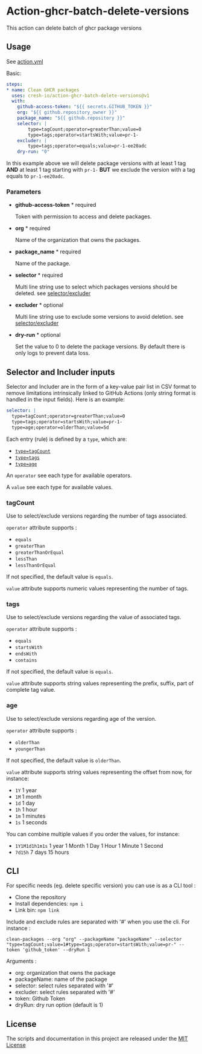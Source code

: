 # Action-ghcr-batch-delete-versions

This action can delete batch of ghcr package versions

## Usage

See [action.yml](action.yml)

Basic:

```yaml
steps:
* name: Clean GHCR packages
  uses: cresh-io/action-ghcr-batch-delete-versions@v1
  with:
    github-access-token: "${{ secrets.GITHUB_TOKEN }}"
    org: "${{ github.repository_owner }}"
    package_name: "${{ github.repository }}"
    selector: |
        type=tagCount;operator=greaterThan;value=0
        type=tags;operator=startsWith;value=pr-1-
    excluder: |
        type=tags;operator=equals;value=pr-1-ee20adc
    dry-run: "0"
```

In this example above we will delete package versions with at least 1 tag **AND** at least 1 tag starting with `pr-1-` **BUT** we exclude the version with a tag equals to `pr-1-ee20adc`.

### Parameters

* **github-access-token** * required

  Token with permission to access and delete packages.

* **org** * required

  Name of the organization that owns the packages.

* **package_name** * required

  Name of the package.

* **selector** * required

  Multi line string use to select which packages versions should be deleted. see [selector/excluder](#selector-includer-inputs)

* **excluder** * optional

  Multi line string use to exclude some versions to avoid deletion. see [selector/excluder](#selector-and-includer-inputs)

* **dry-run** * optional

  Set the value to 0 to delete the package versions. By default there is only logs to prevent data loss.

## Selector and Includer inputs

Selector and Includer are in the form of a key-value pair list in CSV format to remove limitations intrinsically linked to GitHub Actions (only string format is handled in the input fields). Here is an example:

```yaml
selector: |
  type=tagCount;operator=greaterThan;value=0
  type=tags;operator=startsWith;value=pr-1-
  type=age;operator=olderThan;value=5d
```

Each entry (rule) is defined by a `type`, which are:

* [`type=tagCount`](#tagcount)
* [`type=tags`](#tags)
* [`type=age`](#age)

An `operator` see each type for available operators.

A `value` see each type for available values.

### tagCount

Use to select/exclude versions regarding the number of tags associated.

`operator` attribute supports :

* `equals`
* `greaterThan`
* `greaterThanOrEqual`
* `lessThan`
* `lessThanOrEqual`

If not specified, the default value is `equals`.

`value` attribute supports numeric values representing the number of tags.

### tags

Use to select/exclude versions regarding the value of associated tags.

`operator` attribute supports :

* `equals`
* `startsWith`
* `endsWith`
* `contains`

If not specified, the default value is `equals`.

`value` attribute supports string values representing the prefix, suffix, part of complete tag value.

### age

Use to select/exclude versions regarding age of the version.

`operator` attribute supports :

* `olderThan`
* `youngerThan`

If not specified, the default value is `olderThan`.

`value` attribute supports string values representing the offset from now, for instance:

* `1Y` 1 year
* `1M` 1 month
* `1d` 1 day
* `1h` 1 hour
* `1m` 1 minutes
* `1s` 1 seconds

You can combine multiple values if you order the values, for instance:

* `1Y1M1d1h1m1s` 1 year 1 Month 1 Day 1 Hour 1 Minute 1 Second
* `7d15h` 7 days 15 hours

## CLI

For specific needs (eg. delete specific version) you can use is as a CLI tool :

* Clone  the repository
* Install dependencies: `npm i`
* Link bin: `npm link`

Include and exclude rules are separated with '#' when you use the cli. For instance :

`clean-packages --org "org" --packageName "packageName" --selector "type=tagCount;value=1#type=tags;operator=startsWith;value=pr-" --token 'github_token' --dryRun 1`

Arguments :

* org: organization that owns the package
* packageName: name of the package
* selector: select rules separated with '#'
* excluder: select rules separated with '#'
* token: Github Token
* dryRun: dry run option (default is 1)

## License

The scripts and documentation in this project are released under the [MIT License](LICENSE)
